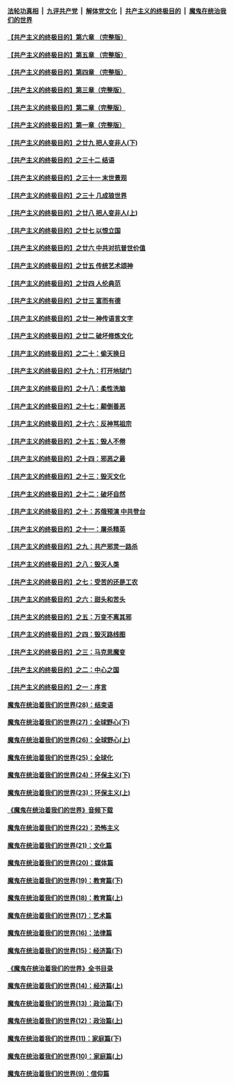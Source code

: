 ####  [法轮功真相](../../../../basic/blob/master/README.md?t=06260602) &nbsp;|&nbsp; [九评共产党](../../../../9ping.md/blob/master/README.md?t=06260602) &nbsp;|&nbsp; [解体党文化](../../../../jtdwh.md/blob/master/README.md?t=06260602)  &nbsp;|&nbsp; [共产主义的终极目的](../../../../gczydzjmd.md/blob/master/README.md?t=06260602) &nbsp;|&nbsp; [魔鬼在统治我们的世界](../../../../mgztzwmdsj.md/blob/master/README.md?t=06260602) 

#### [【共产主义的终极目的】第六章 （完整版）](../pages/nsc422/n11428913.md?t=06260602) 

#### [【共产主义的终极目的】第五章 （完整版）](../pages/nsc422/n11428912.md?t=06260602) 

#### [【共产主义的终极目的】第四章 （完整版）](../pages/nsc422/n11428907.md?t=06260602) 

#### [【共产主义的终极目的】第三章（完整版）](../pages/nsc422/n11428848.md?t=06260602) 

#### [【共产主义的终极目的】第二章（完整版）](../pages/nsc422/n11428831.md?t=06260602) 

#### [【共产主义的终极目的】第一章（完整版）](../pages/nsc422/n11417651.md?t=06260602) 

#### [【共产主义的终极目的】之廿九 把人变非人(下)](../pages/nsc422/n11344140.md?t=06260602) 

#### [【共产主义的终极目的】之三十二 结语](../pages/nsc422/n11360535.md?t=06260602) 

#### [【共产主义的终极目的】之三十一 末世景观](../pages/nsc422/n11351129.md?t=06260602) 

#### [【共产主义的终极目的】之三十 几成狼世界](../pages/nsc422/n11348280.md?t=06260602) 

#### [【共产主义的终极目的】之廿八 把人变非人(上)](../pages/nsc422/n11340492.md?t=06260602) 

#### [【共产主义的终极目的】之廿七 以恨立国](../pages/nsc422/n11336944.md?t=06260602) 

#### [【共产主义的终极目的】之廿六 中共对抗普世价值](../pages/nsc422/n11324785.md?t=06260602) 

#### [【共产主义的终极目的】之廿五 传统艺术颂神](../pages/nsc422/n11296396.md?t=06260602) 

#### [【共产主义的终极目的】之廿四 人伦典范](../pages/nsc422/n11296397.md?t=06260602) 

#### [【共产主义的终极目的】之廿三 富而有德](../pages/nsc422/n11283598.md?t=06260602) 

#### [【共产主义的终极目的】之廿一 神传语言文字](../pages/nsc422/n11263265.md?t=06260602) 

#### [【共产主义的终极目的】之廿二 破坏修炼文化](../pages/nsc422/n11245728.md?t=06260602) 

#### [【共产主义的终极目的】之二十：偷天换日](../pages/nsc422/n11238846.md?t=06260602) 

#### [【共产主义的终极目的】之十九：打开地狱门](../pages/nsc422/n11206376.md?t=06260602) 

#### [【共产主义的终极目的】之十八：柔性洗脑](../pages/nsc422/n11199994.md?t=06260602) 

#### [【共产主义的终极目的】之十七：颠倒善恶](../pages/nsc422/n11179782.md?t=06260602) 

#### [【共产主义的终极目的】之十六：反神骂祖宗](../pages/nsc422/n11166798.md?t=06260602) 

#### [【共产主义的终极目的】之十五：毁人不倦](../pages/nsc422/n11166792.md?t=06260602) 

#### [【共产主义的终极目的】之十四：邪恶之最](../pages/nsc422/n11150249.md?t=06260602) 

#### [【共产主义的终极目的】之十三：毁灭文化](../pages/nsc422/n11135227.md?t=06260602) 

#### [【共产主义的终极目的】之十二：破坏自然](../pages/nsc422/n11135214.md?t=06260602) 

#### [【共产主义的终极目的】之十：苏俄预演 中共登台](../pages/nsc422/n11118424.md?t=06260602) 

#### [【共产主义的终极目的】之十一：屠杀精英](../pages/nsc422/n11118442.md?t=06260602) 

#### [【共产主义的终极目的】之九：共产邪灵一路杀](../pages/nsc422/n11114139.md?t=06260602) 

#### [【共产主义的终极目的】之八：毁灭人类](../pages/nsc422/n11108503.md?t=06260602) 

#### [【共产主义的终极目的】之七：受苦的还是工农](../pages/nsc422/n11101809.md?t=06260602) 

#### [【共产主义的终极目的】之六：甜头和苦头](../pages/nsc422/n11096971.md?t=06260602) 

#### [【共产主义的终极目的】之五：万变不离其邪](../pages/nsc422/n11091285.md?t=06260602) 

#### [【共产主义的终极目的】之四：毁灭路线图](../pages/nsc422/n11086284.md?t=06260602) 

#### [【共产主义的终极目的】之三：马克思魔变](../pages/nsc422/n11061941.md?t=06260602) 

#### [【共产主义的终极目的】之二：中心之国](../pages/nsc422/n11047728.md?t=06260602) 

#### [【共产主义的终极目的】之一：序言](../pages/nsc422/n11086077.md?t=06260602) 

#### [魔鬼在统治着我们的世界(28)：结束语](../pages/nsc422/n10936246.md?t=06260602) 

#### [魔鬼在统治着我们的世界(27)：全球野心(下)](../pages/nsc422/n10928319.md?t=06260602) 

#### [魔鬼在统治着我们的世界(26)：全球野心(上)](../pages/nsc422/n10900318.md?t=06260602) 

#### [魔鬼在统治着我们的世界(25)：全球化](../pages/nsc422/n10788205.md?t=06260602) 

#### [魔鬼在统治着我们的世界(24)：环保主义(下)](../pages/nsc422/n10695307.md?t=06260602) 

#### [魔鬼在统治着我们的世界(23)：环保主义(上)](../pages/nsc422/n10688613.md?t=06260602) 

#### [《魔鬼在统治着我们的世界》音频下载](../pages/nsc422/n10635553.md?t=06260602) 

#### [魔鬼在统治着我们的世界(22)：恐怖主义](../pages/nsc422/n10614727.md?t=06260602) 

#### [魔鬼在统治着我们的世界(21)：文化篇](../pages/nsc422/n10597706.md?t=06260602) 

#### [魔鬼在统治着我们的世界(20)：媒体篇](../pages/nsc422/n10586579.md?t=06260602) 

#### [魔鬼在统治着我们的世界(19)：教育篇(下)](../pages/nsc422/n10564808.md?t=06260602) 

#### [魔鬼在统治着我们的世界(18)：教育篇(上)](../pages/nsc422/n10526970.md?t=06260602) 

#### [魔鬼在统治着我们的世界(17)：艺术篇](../pages/nsc422/n10499093.md?t=06260602) 

#### [魔鬼在统治着我们的世界(16)：法律篇](../pages/nsc422/n10485969.md?t=06260602) 

#### [魔鬼在统治着我们的世界(15)：经济篇(下)](../pages/nsc422/n10469975.md?t=06260602) 

#### [《魔鬼在统治着我们的世界》全书目录](../pages/nsc422/n10464261.md?t=06260602) 

#### [魔鬼在统治着我们的世界(14)：经济篇(上)](../pages/nsc422/n10457370.md?t=06260602) 

#### [魔鬼在统治着我们的世界(13)：政治篇(下)](../pages/nsc422/n10448270.md?t=06260602) 

#### [魔鬼在统治着我们的世界(12)：政治篇(上)](../pages/nsc422/n10444576.md?t=06260602) 

#### [魔鬼在统治着我们的世界(11)：家庭篇(下)](../pages/nsc422/n10440961.md?t=06260602) 

#### [魔鬼在统治着我们的世界(10)：家庭篇(上)](../pages/nsc422/n10435448.md?t=06260602) 

#### [魔鬼在统治着我们的世界(9)：信仰篇](../pages/nsc422/n10432159.md?t=06260602) 

